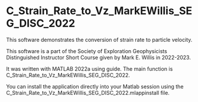 # C_Strain_Rate_to_Vz_MarkEWillis_SEG_DISC_2022

 This software demonstrates the conversion of strain rate to particle velocity.

This software is a part of the Society of Exploration Geophysicists Distinguished Instructor Short Course given by Mark E. Willis in 2022-2023.

It was written with MATLAB 2022a using guide. The main function is C_Strain_Rate_to_Vz_MarkEWillis_SEG_DISC_2022.

You can install the application directly into your Matlab session using the C_Strain_Rate_to_Vz_MarkEWillis_SEG_DISC_2022.mlappinstall file.